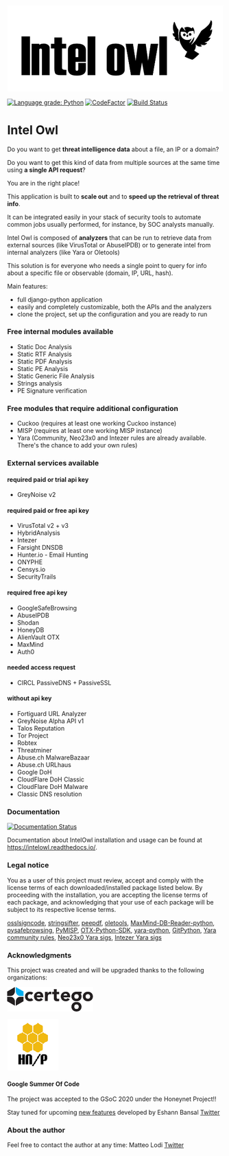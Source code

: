 ![Intel Owl](static_intel/intel_owl.jpeg)


[![Language grade: Python](https://img.shields.io/lgtm/grade/python/g/intelowlproject/IntelOwl.svg?logo=lgtm&logoWidth=18)](https://lgtm.com/projects/g/intelowlproject/IntelOwl/context:python)
[![CodeFactor](https://www.codefactor.io/repository/github/intelowlproject/intelowl/badge)](https://www.codefactor.io/repository/github/intelowlproject/intelowl)
[![Build Status](https://travis-ci.com/intelowlproject/IntelOwl.svg?branch=master)](https://travis-ci.org/intelowlproject/IntelOwl)
# Intel Owl

Do you want to get **threat intelligence data** about a file, an IP or a domain?

Do you want to get this kind of data from multiple sources at the same time using **a single API request**?

You are in the right place!

This application is built to **scale out** and to **speed up the retrieval of threat info**.

It can be integrated easily in your stack of security tools to automate common jobs usually performed, for instance, by SOC analysts manually.

Intel Owl is composed of **analyzers** that can be run to retrieve data from external sources (like VirusTotal or AbuseIPDB) or to generate intel from internal analyzers (like Yara or Oletools)

This solution is for everyone who needs a single point to query for info about a specific file or observable (domain, IP, URL, hash).

Main features:
- full django-python application
- easily and completely customizable, both the APIs and the analyzers
- clone the project, set up the configuration and you are ready to run

### Free internal modules available
* Static Doc Analysis
* Static RTF Analysis
* Static PDF Analysis
* Static PE Analysis
* Static Generic File Analysis
* Strings analysis
* PE Signature verification

### Free modules that require additional configuration
* Cuckoo (requires at least one working Cuckoo instance)
* MISP (requires at least one working MISP instance)
* Yara (Community, Neo23x0 and Intezer rules are already available. There's the chance to add your own rules)

### External services available
#### required paid or trial api key
* GreyNoise v2
#### required paid or free api key
* VirusTotal v2 + v3
* HybridAnalysis
* Intezer
* Farsight DNSDB
* Hunter.io - Email Hunting
* ONYPHE 
* Censys.io
* SecurityTrails
#### required free api key
* GoogleSafeBrowsing
* AbuseIPDB
* Shodan
* HoneyDB
* AlienVault OTX
* MaxMind
* Auth0
#### needed access request
* CIRCL PassiveDNS + PassiveSSL
#### without api key
* Fortiguard URL Analyzer
* GreyNoise Alpha API v1
* Talos Reputation
* Tor Project
* Robtex
* Threatminer
* Abuse.ch MalwareBazaar
* Abuse.ch URLhaus
* Google DoH
* CloudFlare DoH Classic
* CloudFlare DoH Malware
* Classic DNS resolution

### Documentation
[![Documentation Status](https://readthedocs.org/projects/intelowl/badge/?version=latest)](https://intelowl.readthedocs.io/en/latest/?badge=latest)

Documentation about IntelOwl installation and usage can be found at https://intelowl.readthedocs.io/.


### Legal notice
You as a user of this project must review, accept and comply with the license
terms of each downloaded/installed package listed below. By proceeding with the
installation, you are accepting the license terms of each package, and
acknowledging that your use of each package will be subject to its respective
license terms.

[osslsigncode](https://github.com/develar/osslsigncode), 
[stringsifter](https://github.com/fireeye/stringsifter),
[peepdf](https://github.com/jesparza/peepdf),
[oletools](https://github.com/decalage2/oletools),
[MaxMind-DB-Reader-python](https://github.com/maxmind/MaxMind-DB-Reader-python),
[pysafebrowsing](https://github.com/Te-k/pysafebrowsing),
[PyMISP](https://github.com/MISP/PyMISP),
[OTX-Python-SDK](https://github.com/AlienVault-OTX/OTX-Python-SDK),
[yara-python](https://github.com/VirusTotal/yara-python),
[GitPython](https://github.com/gitpython-developers/GitPython),
[Yara community rules](https://github.com/Yara-Rules),
[Neo23x0 Yara sigs](https://github.com/Neo23x0/signature-base),
[Intezer Yara sigs](https://github.com/intezer/yara-rules)

### Acknowledgments
This project was created and will be upgraded thanks to the following organizations:

![Certego](static_intel/Certego.png)

![Honeynet](static_intel/logo-thp-100.png)

#### Google Summer Of Code
The project was accepted to the GSoC 2020 under the Honeynet Project!! 

Stay tuned for upcoming [new features](https://www.honeynet.org/gsoc/gsoc-2020/google-summer-of-code-2020-project-ideas/#intel-owl-improvements) developed by Eshann Bansal [Twitter](https://twitter.com/mask0fmydisguis)


### About the author 
Feel free to contact the author at any time:
Matteo Lodi [Twitter](https://twitter.com/matte_lodi)